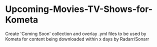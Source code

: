 # Upcoming-Movies-TV-Shows-for-Kometa
Create 'Coming Soon' collection and overlay .yml files to be used by Kometa for content being downloaded within x days by Radarr/Sonarr

